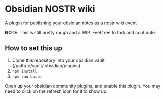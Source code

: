 # Obsidian NOSTR wiki
A plugin for publishing your obsidian notes as a nostr wiki event

**NOTE**: This is still pretty rough and a WIP. Feel free to fork and contibute.

## How to set this up
1. Clone this repository into your obsidian vault (/path/to/vault/.obsidian/plugins)
2. `npm install`
3. `npm run build`

Open up your obsidian community plugins, and enable this plugin. You may need to click on the refresh icon for it to show up.


